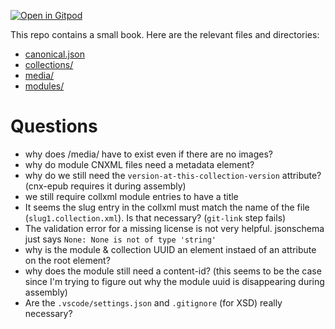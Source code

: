 [![Open in Gitpod](https://gitpod.io/button/open-in-gitpod.svg)](https://gitpod.io/from-referrer/)

This repo contains a small book.
Here are the relevant files and directories:

- [canonical.json](./canonical.json)
- [collections/](./collections/)
- [media/](./media/)
- [modules/](./modules/)


# Questions

- why does /media/ have to exist even if there are no images?
- why do module CNXML files need a metadata element?
- why do we still need the `version-at-this-collection-version` attribute? (cnx-epub requires it during assembly)
- we still require collxml module entries to have a title
- It seems the slug entry in the collxml must match the name of the file (`slug1.collection.xml`). Is that necessary? (`git-link` step fails)
- The validation error for a missing license is not very helpful. jsonschema just says `None: None is not of type 'string'`
- why is the module & collection UUID an element instaed of an attribute on the root element?
- why does the module still need a content-id? (this seems to be the case since I'm trying to figure out why the module uuid is disappearing during assembly)
- Are the `.vscode/settings.json` and `.gitignore` (for XSD) really necessary?
